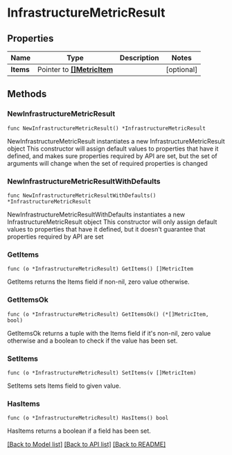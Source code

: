 # InfrastructureMetricResult

## Properties

Name | Type | Description | Notes
------------ | ------------- | ------------- | -------------
**Items** | Pointer to [**[]MetricItem**](MetricItem.md) |  | [optional] 

## Methods

### NewInfrastructureMetricResult

`func NewInfrastructureMetricResult() *InfrastructureMetricResult`

NewInfrastructureMetricResult instantiates a new InfrastructureMetricResult object
This constructor will assign default values to properties that have it defined,
and makes sure properties required by API are set, but the set of arguments
will change when the set of required properties is changed

### NewInfrastructureMetricResultWithDefaults

`func NewInfrastructureMetricResultWithDefaults() *InfrastructureMetricResult`

NewInfrastructureMetricResultWithDefaults instantiates a new InfrastructureMetricResult object
This constructor will only assign default values to properties that have it defined,
but it doesn't guarantee that properties required by API are set

### GetItems

`func (o *InfrastructureMetricResult) GetItems() []MetricItem`

GetItems returns the Items field if non-nil, zero value otherwise.

### GetItemsOk

`func (o *InfrastructureMetricResult) GetItemsOk() (*[]MetricItem, bool)`

GetItemsOk returns a tuple with the Items field if it's non-nil, zero value otherwise
and a boolean to check if the value has been set.

### SetItems

`func (o *InfrastructureMetricResult) SetItems(v []MetricItem)`

SetItems sets Items field to given value.

### HasItems

`func (o *InfrastructureMetricResult) HasItems() bool`

HasItems returns a boolean if a field has been set.


[[Back to Model list]](../README.md#documentation-for-models) [[Back to API list]](../README.md#documentation-for-api-endpoints) [[Back to README]](../README.md)


